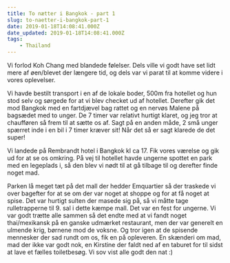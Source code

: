 ```yaml
---
title: To nætter i Bangkok - part 1
slug: to-naetter-i-bangkok-part-1
date: 2019-01-18T14:08:41.000Z
date_updated: 2019-01-18T14:08:41.000Z
tags: 
    - Thailand
---
```


Vi forlod Koh Chang med blandede følelser. Dels ville vi godt have set lidt mere af øen/blevet der længere tid, og dels var vi parat til at komme videre i vores oplevelser.

Vi havde bestilt transport i en af de lokale boder, 500m fra hotellet og hun stod selv og sørgede for at vi blev checket ud af hotellet. Derefter gik det mod Bangkok med en fartdjævel bag rattet og en nervøs Malene på bagsædet med to unger.
De 7 timer var relativt hurtigt klaret, og jeg tror at chaufføren så frem til at sætte os af. Sagt på en anden måde, 2 små unger spærret inde i en bil i 7 timer kræver sit! Når det så er sagt klarede de det super!

Vi landede på Rembrandt hotel i Bangkok kl ca 17. Fik vores værelse og gik ud for at se os omkring. 
På vej til hotellet havde ungerne spottet en park med en legeplads i, så den blev vi nødt til at gå tilbage til og derefter finde noget mad.

Parken lå meget tæt på det mall der hedder Emquartier så der traskede vi over bagefter for at se om der var noget at shoppe og for at få noget at spise. Det var hurtigt sulten der masede sig på, så vi måtte tage rulletrapperne til 9. sal i dette kæmpe mall. Det var en fest for ungerne. Vi var godt trætte alle sammen så det endte med at vi fandt noget thai/mexikansk på en ganske udmærket restaurant, men der var generelt en ulmende krig, børnene mod de voksne. Og tror igen at de spisende mennesker der sad rundt om os, fik en på opleveren. En skænderi om mad, mad der ikke var godt nok, en Kirstine der faldt ned af en taburet for til sidst at lave et fælles toiletbesøg. Vi sov vist alle godt den nat :)
